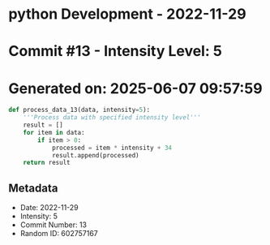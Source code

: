 ﻿# python Development - 2022-11-29
# Commit #13 - Intensity Level: 5
# Generated on: 2025-06-07 09:57:59
```python
def process_data_13(data, intensity=5):
    '''Process data with specified intensity level'''
    result = []
    for item in data:
        if item > 0:
            processed = item * intensity + 34
            result.append(processed)
    return result
```
## Metadata
- Date: 2022-11-29
- Intensity: 5
- Commit Number: 13
- Random ID: 602757167
